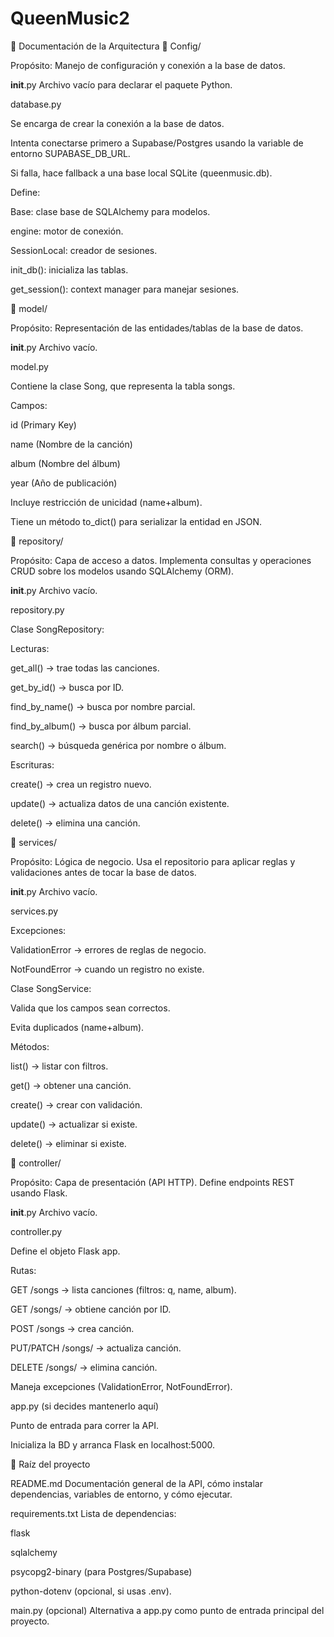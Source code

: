 # QueenMusic2
📂 Documentación de la Arquitectura
📁 Config/

Propósito: Manejo de configuración y conexión a la base de datos.

__init__.py
Archivo vacío para declarar el paquete Python.

database.py

Se encarga de crear la conexión a la base de datos.

Intenta conectarse primero a Supabase/Postgres usando la variable de entorno SUPABASE_DB_URL.

Si falla, hace fallback a una base local SQLite (queenmusic.db).

Define:

Base: clase base de SQLAlchemy para modelos.

engine: motor de conexión.

SessionLocal: creador de sesiones.

init_db(): inicializa las tablas.

get_session(): context manager para manejar sesiones.

📁 model/

Propósito: Representación de las entidades/tablas de la base de datos.

__init__.py
Archivo vacío.

model.py

Contiene la clase Song, que representa la tabla songs.

Campos:

id (Primary Key)

name (Nombre de la canción)

album (Nombre del álbum)

year (Año de publicación)

Incluye restricción de unicidad (name+album).

Tiene un método to_dict() para serializar la entidad en JSON.

📁 repository/

Propósito: Capa de acceso a datos.
Implementa consultas y operaciones CRUD sobre los modelos usando SQLAlchemy (ORM).

__init__.py
Archivo vacío.

repository.py

Clase SongRepository:

Lecturas:

get_all() → trae todas las canciones.

get_by_id() → busca por ID.

find_by_name() → busca por nombre parcial.

find_by_album() → busca por álbum parcial.

search() → búsqueda genérica por nombre o álbum.

Escrituras:

create() → crea un registro nuevo.

update() → actualiza datos de una canción existente.

delete() → elimina una canción.

📁 services/

Propósito: Lógica de negocio.
Usa el repositorio para aplicar reglas y validaciones antes de tocar la base de datos.

__init__.py
Archivo vacío.

services.py

Excepciones:

ValidationError → errores de reglas de negocio.

NotFoundError → cuando un registro no existe.

Clase SongService:

Valida que los campos sean correctos.

Evita duplicados (name+album).

Métodos:

list() → listar con filtros.

get() → obtener una canción.

create() → crear con validación.

update() → actualizar si existe.

delete() → eliminar si existe.

📁 controller/

Propósito: Capa de presentación (API HTTP).
Define endpoints REST usando Flask.

__init__.py
Archivo vacío.

controller.py

Define el objeto Flask app.

Rutas:

GET /songs → lista canciones (filtros: q, name, album).

GET /songs/<id> → obtiene canción por ID.

POST /songs → crea canción.

PUT/PATCH /songs/<id> → actualiza canción.

DELETE /songs/<id> → elimina canción.

Maneja excepciones (ValidationError, NotFoundError).

app.py (si decides mantenerlo aquí)

Punto de entrada para correr la API.

Inicializa la BD y arranca Flask en localhost:5000.

📂 Raíz del proyecto

README.md
Documentación general de la API, cómo instalar dependencias, variables de entorno, y cómo ejecutar.

requirements.txt
Lista de dependencias:

flask

sqlalchemy

psycopg2-binary (para Postgres/Supabase)

python-dotenv (opcional, si usas .env).

main.py (opcional)
Alternativa a app.py como punto de entrada principal del proyecto.
